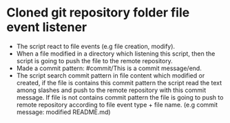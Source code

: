 # Cloned git repository folder file event listener
- The script react to file events (e.g file creation, modify).
- When a file modified in a directory which listening this script,
then the script is going to push the file to the remote repository.
- Made a commit pattern: #commit/This is a commit message/end.
- The script search commit pattern in file content which modified or created,
if the file is contains this commit pattern the script read the text among slashes
and push to the remote repository with this commit message.
If file is not contains commit pattern the file is going to push
to remote repository according to file event type + file name.
(e.g commit message: modified README.md)

